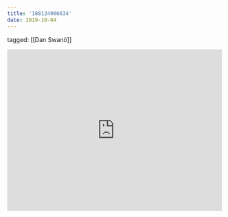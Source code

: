 ```yaml
---
title: '188124906634'
date: 2019-10-04
---
```

tagged: [[Dan Swanö]]
<iframe allow="accelerometer; autoplay; clipboard-write; encrypted-media; gyroscope; picture-in-picture" allowfullscreen="" frameborder="0" height="375" id="youtube_iframe" src="https://www.youtube.com/embed/rcoZWXtULBg?feature=oembed&amp;enablejsapi=1&amp;origin=https://safe.txmblr.com&amp;wmode=opaque" width="500"></iframe>